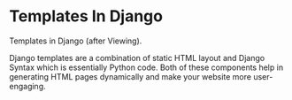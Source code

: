 # Templates In Django
Templates in Django (after Viewing).

Django templates are a combination of static HTML layout and Django Syntax which is essentially Python code. 
Both of these components help in generating HTML pages dynamically and make your website more user-engaging.
